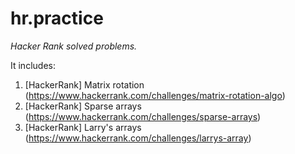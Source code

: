 # hr.practice
*Hacker Rank solved problems.*

It includes:
1. [HackerRank] Matrix rotation (https://www.hackerrank.com/challenges/matrix-rotation-algo)
1. [HackerRank] Sparse arrays (https://www.hackerrank.com/challenges/sparse-arrays)
1. [HackerRank] Larry's arrays (https://www.hackerrank.com/challenges/larrys-array)
